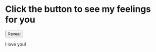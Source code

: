 <!DOCTYPE html>
<html lang="en">
<head>

<meta charset="UTF-8">

<meta name="viewport" content="width=device-width, initial-scale=1.0">

<title>Love Confession</title>

<link rel="stylesheet" href="style.css">

</head>
<body>

<div class="container">

<h1>Click the button to see my feelings for you</h1>

<button id="revealButton">Reveal</button>

<div id="heartContainer" class="hidden">

<div class="heart"></div>

<p>I love you!</p>

</div>
</div>
</body>
<script>

document.getElementById('revealButton').addEventListener('click', function() {

document.getElementById('heartContainer').classList.remove('bidden

});

</script>
</html>
